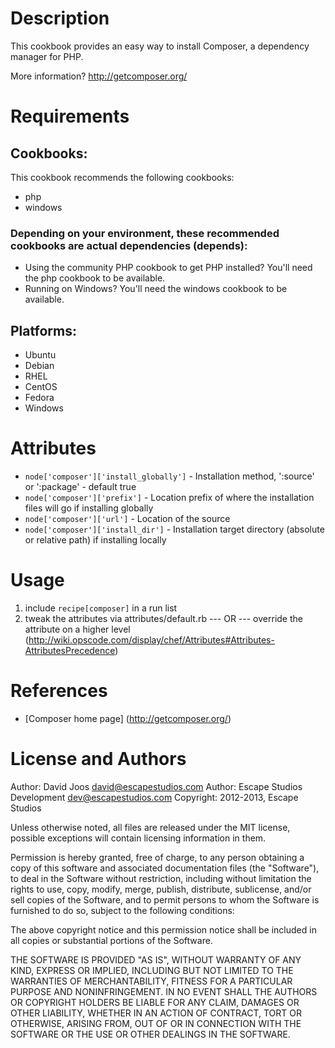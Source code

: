 Description
===========

This cookbook provides an easy way to install Composer, a dependency manager for PHP.

More information?
http://getcomposer.org/

Requirements
============

## Cookbooks:

This cookbook recommends the following cookbooks:

* php
* windows

### Depending on your environment, these recommended cookbooks are actual dependencies (depends):
* Using the community PHP cookbook to get PHP installed? You'll need the php cookbook to be available.
* Running on Windows? You'll need the windows cookbook to be available.

## Platforms:

* Ubuntu
* Debian
* RHEL
* CentOS
* Fedora
* Windows

Attributes
==========

* `node['composer']['install_globally']` - Installation method, ':source' or ':package' - default true
* `node['composer']['prefix']` - Location prefix of where the installation files will go if installing globally
* `node['composer']['url']` - Location of the source
* `node['composer']['install_dir']` - Installation target directory (absolute or relative path) if installing locally

Usage
=====

1) include `recipe[composer]` in a run list
2) tweak the attributes via attributes/default.rb
	--- OR ---
	override the attribute on a higher level (http://wiki.opscode.com/display/chef/Attributes#Attributes-AttributesPrecedence)

References
==========

* [Composer home page] (http://getcomposer.org/)

License and Authors
===================

Author: David Joos <david@escapestudios.com>
Author: Escape Studios Development <dev@escapestudios.com>
Copyright: 2012-2013, Escape Studios

Unless otherwise noted, all files are released under the MIT license,
possible exceptions will contain licensing information in them.

Permission is hereby granted, free of charge, to any person obtaining a copy
of this software and associated documentation files (the "Software"), to deal
in the Software without restriction, including without limitation the rights
to use, copy, modify, merge, publish, distribute, sublicense, and/or sell
copies of the Software, and to permit persons to whom the Software is
furnished to do so, subject to the following conditions:

The above copyright notice and this permission notice shall be included in
all copies or substantial portions of the Software.

THE SOFTWARE IS PROVIDED "AS IS", WITHOUT WARRANTY OF ANY KIND, EXPRESS OR
IMPLIED, INCLUDING BUT NOT LIMITED TO THE WARRANTIES OF MERCHANTABILITY,
FITNESS FOR A PARTICULAR PURPOSE AND NONINFRINGEMENT. IN NO EVENT SHALL THE
AUTHORS OR COPYRIGHT HOLDERS BE LIABLE FOR ANY CLAIM, DAMAGES OR OTHER
LIABILITY, WHETHER IN AN ACTION OF CONTRACT, TORT OR OTHERWISE, ARISING FROM,
OUT OF OR IN CONNECTION WITH THE SOFTWARE OR THE USE OR OTHER DEALINGS IN
THE SOFTWARE.

